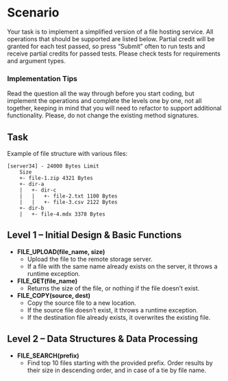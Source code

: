 # Scenario

Your task is to implement a simplified version of a file hosting service.
All operations that should be supported are listed below. Partial credit will be granted for each test passed, so
press “Submit” often to run tests and receive partial credits for passed tests. Please check tests for requirements
and argument types.

### Implementation Tips

Read the question all the way through before you start coding, but implement the operations and complete the
levels one by one, not all together, keeping in mind that you will need to refactor to support additional functionality.
Please, do not change the existing method signatures.

## Task

Example of file structure with various files:

```plaintext
[server34] - 24000 Bytes Limit
    Size
    +- file-1.zip 4321 Bytes
    +- dir-a
    |   +- dir-c
    |   |   +- file-2.txt 1100 Bytes
    |   |   +- file-3.csv 2122 Bytes
    +- dir-b
    |   +- file-4.mdx 3378 Bytes
```

## Level 1 – Initial Design & Basic Functions

- **FILE_UPLOAD(file_name, size)**
  - Upload the file to the remote storage server.
  - If a file with the same name already exists on the server, it throws a runtime exception.
- **FILE_GET(file_name)**
  - Returns the size of the file, or nothing if the file doesn’t exist.
- **FILE_COPY(source, dest)**
  - Copy the source file to a new location.
  - If the source file doesn’t exist, it throws a runtime exception.
  - If the destination file already exists, it overwrites the existing file.

## Level 2 – Data Structures & Data Processing

- **FILE_SEARCH(prefix)**
  - Find top 10 files starting with the provided prefix. Order results by their size in descending order, and in case of a tie by file name.
